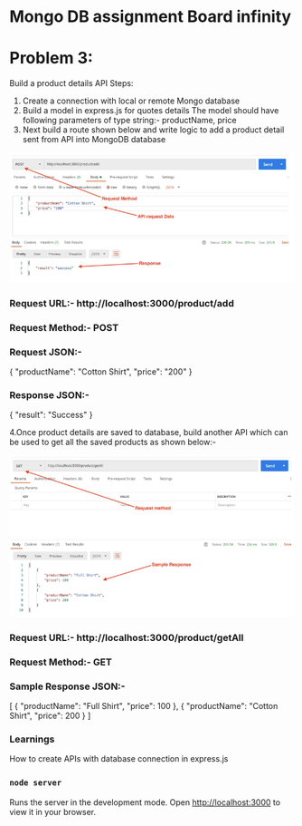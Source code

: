 # Mongo DB assignment Board infinity


# Problem 3: 
Build a product details API
Steps:
1. Create a connection with local or remote Mongo database
2. Build a model in express.js for quotes details
The model should have following parameters of type string:-
productName, price
3. Next build a route shown below and write logic to add a product detail sent from API
into MongoDB database

![image](./problemImage/img1.png)

### Request URL:- http://localhost:3000/product/add
### Request Method:- POST
### Request JSON:- 
{
 "productName": "Cotton Shirt",
 "price": "200"
}

### Response JSON:-
{
 "result": "Success"
}

4.Once product details are saved to database, build another API which can be used to
get all the saved products as shown below:-

![image](./problemImage/img2.png)

### Request URL:- http://localhost:3000/product/getAll
### Request Method:- GET
### Sample Response JSON:-

[
 {
 "productName": "Full Shirt",
 "price": 100
 },
 {
 "productName": "Cotton Shirt",
 "price": 200
 }
]

### Learnings
How to create APIs with database connection in express.js



### `node server`

Runs the server in the development mode.
Open [http://localhost:3000](http://localhost:3000) to view it in your browser.

